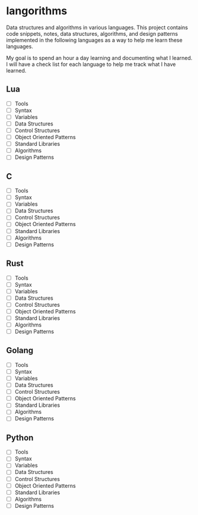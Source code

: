 # langorithms

Data structures and algorithms in various languages.  This project contains code snippets, notes, data structures, 
algorithms, and design patterns implemented in the following languages as a way to help me learn these languages.  


My goal is to spend an hour a day learning and documenting what I learned. I will have a check list for each language 
to help me track what I have learned. 
 

## Lua

- [ ] Tools
- [ ] Syntax
- [ ] Variables
- [ ] Data Structures
- [ ] Control Structures
- [ ] Object Oriented Patterns
- [ ] Standard Libraries
- [ ] Algorithms
- [ ] Design Patterns

## C

- [ ] Tools
- [ ] Syntax
- [ ] Variables
- [ ] Data Structures
- [ ] Control Structures
- [ ] Object Oriented Patterns
- [ ] Standard Libraries
- [ ] Algorithms
- [ ] Design Patterns

## Rust

- [ ] Tools
- [ ] Syntax
- [ ] Variables
- [ ] Data Structures
- [ ] Control Structures
- [ ] Object Oriented Patterns
- [ ] Standard Libraries
- [ ] Algorithms
- [ ] Design Patterns

## Golang

- [ ] Tools
- [ ] Syntax
- [ ] Variables
- [ ] Data Structures
- [ ] Control Structures
- [ ] Object Oriented Patterns
- [ ] Standard Libraries
- [ ] Algorithms
- [ ] Design Patterns

## Python

- [ ] Tools
- [ ] Syntax
- [ ] Variables
- [ ] Data Structures
- [ ] Control Structures
- [ ] Object Oriented Patterns
- [ ] Standard Libraries
- [ ] Algorithms
- [ ] Design Patterns
